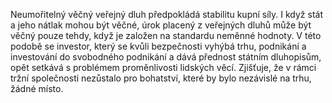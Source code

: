 <emphasis level="moderate">Neumořitelný věčný veřejný dluh předpokládá stabilitu kupní síly.</emphasis><break time="0.5s"/> I když stát a jeho nátlak mohou být věčné,<break time="0.3s"/> úrok placený z veřejných dluhů může být věčný pouze tehdy,<break time="0.3s"/> když je založen na standardu neměnné hodnoty.<break time="0.5s"/> <prosody rate="95%">V této podobě se investor, který se kvůli bezpečnosti vyhýbá trhu,<break time="0.3s"/> podnikání a investování do svobodného podnikání<break time="0.3s"/> a dává přednost státním dluhopisům,<break time="0.3s"/> opět setkává s problémem proměnlivosti lidských věcí.</prosody><break time="0.5s"/> <emphasis level="strong">Zjišťuje, že v rámci tržní společnosti<break time="0.3s"/> nezůstalo pro bohatství, které by bylo nezávislé na trhu,<break time="0.3s"/> žádné místo.</emphasis> 